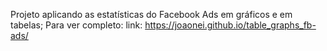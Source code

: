 Projeto aplicando as estatísticas do Facebook Ads em gráficos e em tabelas;
Para ver completo:
link: https://joaonei.github.io/table_graphs_fb-ads/
